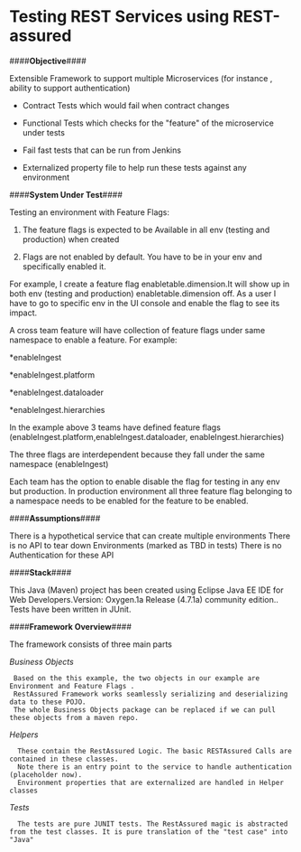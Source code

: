 Testing REST Services using REST-assured
========================================================


####**Objective**####

Extensible Framework to support multiple Microservices (for instance , ability to support authentication)

* Contract Tests which would fail when contract changes

* Functional Tests which checks for the "feature" of the microservice under tests

* Fail fast tests that can be run from Jenkins 

* Externalized property file to help run these tests against any environment

####**System Under Test**####

Testing an environment with Feature Flags:

1) The feature flags is expected to be Available in all env (testing and production) when created

2) Flags are not enabled by default. You have to be in your env and specifically enabled it.

For example,
I create a feature flag enabletable.dimension.It will show up in both env (testing and production) enabletable.dimension  off. As a user I have to go to specific env in the UI console and enable the flag to see its impact.

A cross team feature will have collection of feature flags under same namespace to enable a feature. For example:

*enableIngest

*enableIngest.platform

*enableIngest.dataloader

*enableIngest.hierarchies

In the example above 3 teams have defined feature flags  (enableIngest.platform,enableIngest.dataloader, enableIngest.hierarchies)

The three flags are interdependent because they fall under the same namespace (enableIngest)

Each team has the option to enable disable the flag for testing in any env but production.
In production environment all three feature flag belonging to a namespace needs to be enabled for the feature to be enabled.

####**Assumptions**####

There is a hypothetical service that can create multiple environments
There is no API to tear down Environments (marked as TBD in tests) 
There is no  Authentication for these API


####**Stack**####

This Java (Maven) project has been created using Eclipse Java EE IDE for Web Developers.Version: Oxygen.1a Release (4.7.1a) community edition..
 Tests have been written in JUnit.


####**Framework Overview**####

The framework consists of three main parts

*Business Objects*

     Based on the this example, the two objects in our example are Environment and Feature Flags . 
     RestAssured Framework works seamlessly serializing and deserializing data to these POJO.  
     The whole Business Objects package can be replaced if we can pull these objects from a maven repo.
     
*Helpers*

      These contain the RestAssured Logic. The basic RESTAssured Calls are contained in these classes.
      Note there is an entry point to the service to handle authentication (placeholder now).
      Environment properties that are externalized are handled in Helper classes
      
*Tests*

      The tests are pure JUNIT tests. The RestAssured magic is abstracted from the test classes. It is pure translation of the "test case" into "Java"
      
         
